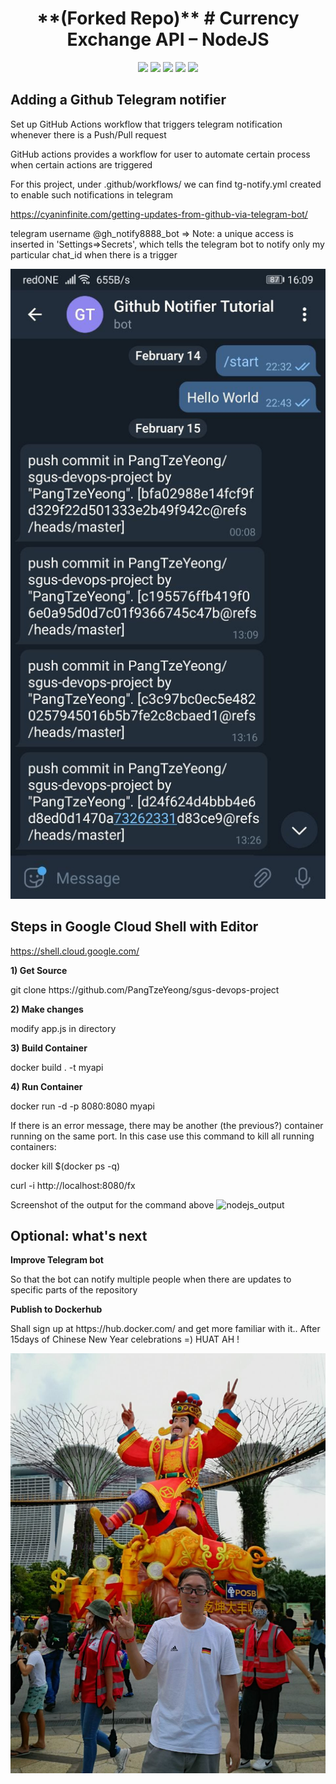 <h1 align="center"> **(Forked Repo)** # Currency Exchange API – NodeJS </h1>

<p align="center">

<img src="https://img.shields.io/badge/made%20by-PangTzeYeong-blue.svg" >

<img src="https://badges.frapsoft.com/os/v1/open-source.svg?v=103" >

<img src="https://img.shields.io/github/stars/PangTzeYeong/sgus-devops-project">

<img src="https://img.shields.io/github/issues/PangTzeYeong/sgus-devops-project">

<img src="https://img.shields.io/badge/PRs-welcome-brightgreen.svg?style=flat">
</p>

<h2 align="left"> Adding a Github Telegram notifier </h2>

Set up GitHub Actions workflow that triggers telegram notification whenever there is a Push/Pull request

GitHub actions provides a workflow for user to automate certain process when certain actions are triggered

For this project, under .github/workflows/ we can find tg-notify.yml created to enable such notifications in telegram

https://cyaninfinite.com/getting-updates-from-github-via-telegram-bot/
<p> telegram username @gh_notify8888_bot => Note: a unique access <ChatToken> is inserted in 'Settings=>Secrets', which tells the telegram bot to notify only my particular chat_id when there is a trigger </p>

![Github_telegram_bot](tg_notifier.jpg)

<h2 align="left"> Steps in Google Cloud Shell with Editor </h2>

https://shell.cloud.google.com/

**1) Get Source**
<p> git clone https://github.com/PangTzeYeong/sgus-devops-project </p>

**2) Make changes**
<p> modify app.js in directory </p>

**3) Build Container**
<p> docker build . -t myapi </p>

**4) Run Container**
<p> docker run -d -p 8080:8080 myapi </p>

If there is an error message, there may be another (the previous?) container running on the same port. In this case use this command to kill all running containers:

<p> docker kill $(docker ps -q) </p>

curl -i http://localhost:8080/fx

Screenshot of the output for the command above
![nodejs_output](nodejs_output.jpg)

<h2 align="left"> Optional: what's next </h2>

**Improve Telegram bot**
<p> So that the bot can notify multiple people when there are updates to specific parts of the repository </p>

**Publish to Dockerhub**
<p> Shall sign up at https://hub.docker.com/ and get more familiar with it.. After 15days of Chinese New Year celebrations =) HUAT AH ! </p>

![River_Hongbao_Huatah](huatah.jpg)
